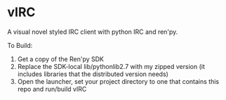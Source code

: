 vIRC
===============

A visual novel styled IRC client with python IRC and ren'py.

To Build:

1. Get a copy of the Ren'py SDK
2. Replace the SDK-local lib/pythonlib2.7 with my zipped version (it includes libraries that the distributed version needs)
3. Open the launcher, set your project directory to one that contains this repo and run/build vIRC